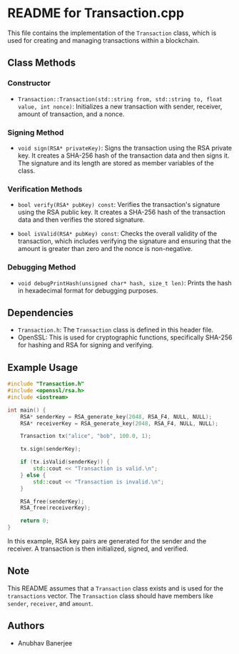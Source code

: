 # README for Transaction.cpp

This file contains the implementation of the `Transaction` class, which is used for creating and managing transactions within a blockchain.

## Class Methods

### Constructor

- `Transaction::Transaction(std::string from, std::string to, float value, int nonce)`: Initializes a new transaction with sender, receiver, amount of transaction, and a nonce.

### Signing Method

- `void sign(RSA* privateKey)`: Signs the transaction using the RSA private key. It creates a SHA-256 hash of the transaction data and then signs it. The signature and its length are stored as member variables of the class.

### Verification Methods

- `bool verify(RSA* pubKey) const`: Verifies the transaction's signature using the RSA public key. It creates a SHA-256 hash of the transaction data and then verifies the stored signature.

- `bool isValid(RSA* pubKey) const`: Checks the overall validity of the transaction, which includes verifying the signature and ensuring that the amount is greater than zero and the nonce is non-negative.

### Debugging Method

- `void debugPrintHash(unsigned char* hash, size_t len)`: Prints the hash in hexadecimal format for debugging purposes.

## Dependencies

- `Transaction.h`: The `Transaction` class is defined in this header file.
- OpenSSL: This is used for cryptographic functions, specifically SHA-256 for hashing and RSA for signing and verifying.

## Example Usage

```cpp
#include "Transaction.h"
#include <openssl/rsa.h>
#include <iostream>

int main() {
    RSA* senderKey = RSA_generate_key(2048, RSA_F4, NULL, NULL);
    RSA* receiverKey = RSA_generate_key(2048, RSA_F4, NULL, NULL);

    Transaction tx("alice", "bob", 100.0, 1);

    tx.sign(senderKey);

    if (tx.isValid(senderKey)) {
        std::cout << "Transaction is valid.\n";
    } else {
        std::cout << "Transaction is invalid.\n";
    }

    RSA_free(senderKey);
    RSA_free(receiverKey);

    return 0;
}
```

In this example, RSA key pairs are generated for the sender and the receiver. A transaction is then initialized, signed, and verified.

## Note
This README assumes that a `Transaction` class exists and is used for the `transactions` vector. The `Transaction` class should have members like `sender`, `receiver`, and `amount`.
  
## Authors
- Anubhav Banerjee